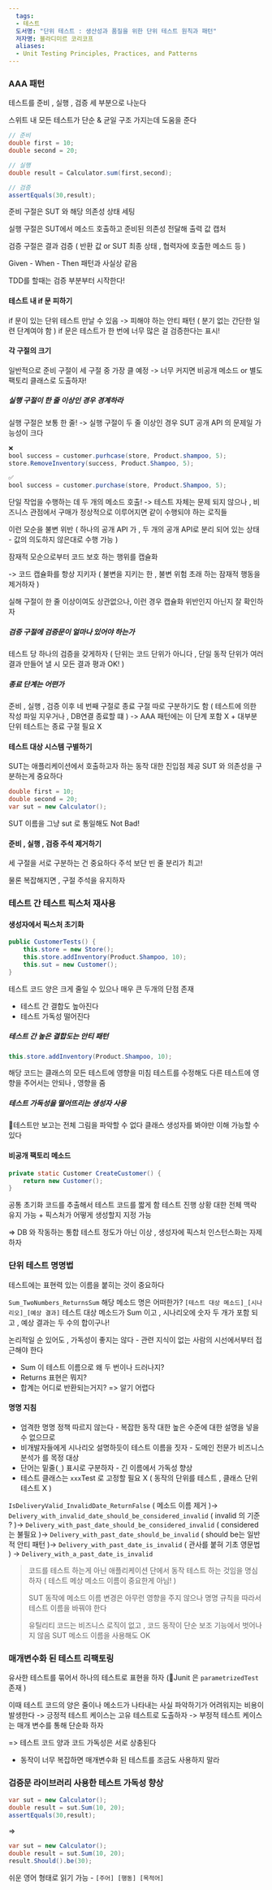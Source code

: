 ```yaml
---
  tags:
  - 테스트
  도서명: "단위 테스트 : 생산성과 품질을 위한 단위 테스트 원칙과 패턴"
  저자명: 블라디미르 코리코프
  aliases:
  - Unit Testing Principles, Practices, and Patterns
---
```

### AAA 패턴

테스트를 준비 , 실행 , 검증 세 부분으로 나눈다

스위트 내 모든 테스트가 단순 & 균일 구조 가지는데 도움을 준다

```java
// 준비
double first = 10;
double second = 20;

// 실행
double result = Calculator.sum(first,second);

// 검증
assertEquals(30,result);
```

준비 구절은 SUT 와 해당 의존성 상태 세팅

실행 구절은 SUT에서 메소드 호출하고 준비된 의존성 전달해 출력 값 캡처

검증 구절은 결과 검증 ( 반환 값 or SUT 최종 상태 , 협력자에 호출한 메소드 등 )

Given - When - Then 패턴과 사실상 같음

TDD를 할때는 검증 부분부터 시작한다!

#### 테스트 내 if 문 피하기

if 문이 있는 단위 테스트 만날 수 있음
-> 피해야 하는 안티 패턴 ( 분기 없는 간단한 일련 단계여야 함 )
if 문은 테스트가 한 번에 너무 많은 걸 검증한다는 표시!
#### 각 구절의 크기

일반적으로 준비 구절이 세 구절 중 가장 클 예정
-> 너무 커지면 비공개 메소드 or 별도 팩토리 클래스로 도출하자!
##### 실행 구절이 한 줄 이상인 경우 경계하라

실행 구절은 보통 한 줄!
-> 실행 구절이 두 줄 이상인 경우 SUT 공개 API 의 문제일 가능성이 크다

```java
❌
bool success = customer.purhcase(store, Product.shampoo, 5);
store.RemoveInventory(success, Product.Shampoo, 5);

✅
bool success = customer.purchase(store, Product.Shampoo, 5);
```

단일 작업을 수행하는 데 두 개의 메소드 호출!
-> 테스트 자체는 문제 되지 않으나 , 비즈니스 관점에서 구매가 정상적으로 이루어지면 같이 수행되야 하는 로직들

이런 모순을 불변 위반 ( 하나의 공개 API 가 , 두 개의 공개 API로 분리 되어 있는 상태 - 값의 의도하지 않은대로 수행 가능 )

잠재적 모순으로부터 코드 보호 하는 행위를 캡슐화

-> 코드 캡슐화를 항상 지키자 
( 불변을 지키는 한 , 불변 위험 초래 하는 잠재적 행동을 제거하자 )

실해 구절이 한 줄 이상이여도 상관없으나,
이런 경우 캡슐화 위반인지 아닌지 잘 확인하자
##### 검증 구절에 검증문이 얼마나 있어야 하는가

테스트 당 하나의 검증을 갖게하자
( 단위는 코드 단위가 아니다 , 단일 동작 단위가 여러 결과 만들어 낼 시 모든 결과 평과 OK! )
##### 종료 단계는 어떤가

준비 , 실행 , 검증 이후 네 번째 구절로 종료 구절 따로 구분하기도 함
( 테스트에 의한 작성 파일 지우거나 , DB연결 종료할 떄 )
-> AAA 패턴에는 이 단계 포함 X + 대부분 단위 테스트는 종료 구절 필요 X 

#### 테스트 대상 시스템 구별하기

SUT는 애플리케이션에서 호출하고자 하는 동작 대한 진입점 제공
SUT 와 의존성을 구분하는게 중요하다

```java
double first = 10;
double second = 20;
var sut = new Calculator();
```
SUT 이름을 그냥 sut 로 통일해도 Not Bad!
#### 준비 , 실행 , 검증 주석 제거하기

세 구절을 서로 구분하는 건 중요하다
주석 보단 빈 줄 분리가 최고!

물론 복잡해지면 , 구절 주석을 유지하자

### 테스트 간 테스트 픽스처 재사용

#### 생성자에서 픽스처 초기화
```java
public CustomerTests() {
	this.store = new Store();
	this.store.addInventory(Product.Shampoo, 10);
	this.sut = new Customer();
}
```

테스트 코드 양은 크게 줄일 수 있으나 매우 큰 두개의 단점 존재
- 테스트 간 결합도 높아진다
- 테스트 가독성 떨어진다
##### 테스트 간 높은 결합도는 안티 패턴

```java
this.store.addInventory(Product.Shampoo, 10);
```
해당 코드는 클래스의 모든 테스트에 영향을 미침
테스트를 수정해도 다른 테스트에 영향을 주어서는 안되나 , 영향을 줌
##### 테스트 가독성을 떨어뜨리는 생성자 사용

테스트만 보고는 전체 그림을 파악할 수 없다
클래스 생성자를 봐야만 이해 가능할 수 있다
#### 비공개 팩토리 메소드
```java
private static Customer CreateCustomer() {
	return new Customer();
}
```
공통 초기화 코드를 추출해서 테스트 코드를 짧게 함
테스트 진행 상황 대한 전체 맥락 유지 가능 + 픽스처가 어떻게 생성할지 지정 가능

=> DB 와 작동하는 통합 테스트 정도가 아닌 이상 , 생성자에 픽스처 인스턴스화는 자제하자

### 단위 테스트 명명법

테스트에는 표현력 있는 이름을 붙히는 것이 중요하다

`Sum_TwoNumbers_ReturnsSum` 해당 메소드 명은 어떠한가?
`[테스트 대상 메소드]_[시나리오]_[예상 결과]`
테스트 대상 메소드가 Sum 이고 , 시나리오에 숫자 두 개가 포함 되고 , 예상 결과는 두 수의 합이구나!

논리적일 순 있어도 , 가독성이 좋지는 않다 - 관련 지식이 없는 사람의 시선에서부터 접근해야 한다

- Sum 이 테스트 이름으로 왜 두 번이나 드러나지?
- Returns 표현은 뭐지?
- 합계는 어디로 반환되는거지?
=> 알기 어렵다

#### 명명 지침

- 엄격한 명명 정책 따르지 않는다 - 복잡한 동작 대한 높은 수준에 대한 설명을 넣을 수 없으므로
- 비개발자들에게 시나리오 설명하듯이 테스트 이름을 짓자 - 도메인 전문가  비즈니스 분석가 를 목정 대상
- 단어는 밑줄(`_`) 표시로 구분하자 - 긴 이름에서 가독성 향상
- 테스트 클래스는 `xxx`Test 로 고정할 필요 X ( 동작의 단위를 테스트 , 클래스 단위 테스트 X )

`IsDeliveryValid_InvalidDate_ReturnFalse` ( 메소드 이름 제거 )-> 
`Delivery_with_invalid_date_should_be_considered_invalid` ( invalid 의 기준 ? )->
`Delivery_with_past_date_should_be_considered_invalid` ( considered 는 불필요 )->
`Delivery_with_past_date_should_be_invalid` ( should be는 일반적 안티 패턴 )->
`Delivery_with_past_date_is_invalid` ( 관사를 붙혀 기초 영문법 ) ->
`Delivery_with_a_past_date_is_invalid`

> 코드를 테스트 하는게 아닌 애플리케이션 단에서 동작 테스트 하는 것임을 명심하자
> ( 테스트 메상 메소드 이름이 중요한게 아님! )
> 
> SUT 동작에 메소드 이름 변경은 아무런 영향을 주지 않으나
> 명명 규칙을 따라서 테스트 이름을 바꿔야 한다
> 
> 유틸리티 코드는 비즈니스 로직이 없고 , 코드 동작이 단순 보조 기능에서 벗어나지 않음
> SUT 메소드 이름을 사용해도 OK

### 매개변수화 된 테스트 리팩토링

유사한 테스트를 묶어서 하나의 테스트로 표현을 하자
(Junit 은 `parametrizedTest` 존재 )

이때 테스트 코드의 양은 줄이나 메소드가 나타내는 사실 파악하기가 어려워지는 비용이 발생한다
-> 긍정적 테스트 케이스는 고유 테스트로 도출하자
-> 부정적 테스트 케이스는 매개 변수를 통해 단순화 하자

=> 테스트 코드 양과 코드 가독성은 서로 상충된다

- 동작이 너무 복잡하면 매개변수화 된 테스트를 조금도 사용하지 말라

### 검증문 라이브러리 사용한 테스트 가독성 향상

```java
var sut = new Calculator();
double result = sut.Sum(10, 20);
assertEquals(30,result);
```
=>
```java
var sut = new Calculator();
double result = sut.Sum(10, 20);
result.Should().be(30);
```
쉬운 영어 형태로 읽기 가능 - `[주어] [행동] [목적어]`
